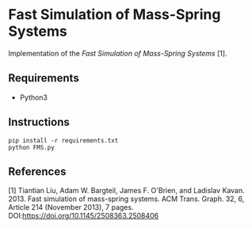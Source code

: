 # Fast Simulation of Mass-Spring Systems 
Implementation of the _Fast Simulation of Mass-Spring Systems_ [1].

## Requirements
* Python3

## Instructions
```shell
pip install -r requirements.txt
python FMS.py
```

## References
[1] Tiantian Liu, Adam W. Bargteil, James F. O'Brien, and Ladislav Kavan. 2013. Fast simulation of mass-spring systems. ACM Trans. Graph. 32, 6, Article 214 (November 2013), 7 pages. DOI:https://doi.org/10.1145/2508363.2508406